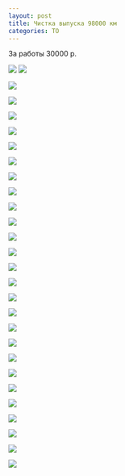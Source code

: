 ```yaml
---
layout: post
title: Чистка выпуска 98000 км
categories: ТО
---
```


За работы 30000 р.

![](assets/images/2025-02-02-chistka020225/tim.05.03.2025.14.57.54.png)
![](assets/images/2025-02-02-chistka020225/tim.05.03.2025.14.58.54.jpg)

![](assets/images/2025-02-02-chistka020225/tim.05.03.2025.14.58.54-1.jpg)

![](assets/images/2025-02-02-chistka020225/tim.05.03.2025.14.58.54-2.jpg)

![](assets/images/2025-02-02-chistka020225/tim.05.03.2025.14.58.54-3.jpg)

![](assets/images/2025-02-02-chistka020225/tim.05.03.2025.14.58.54-4.jpg)

![](assets/images/2025-02-02-chistka020225/tim.05.03.2025.14.58.54-5.jpg)

![](assets/images/2025-02-02-chistka020225/tim.05.03.2025.14.58.54-6.jpg)

![](assets/images/2025-02-02-chistka020225/tim.05.03.2025.14.58.54-7.jpg)

![](assets/images/2025-02-02-chistka020225/tim.05.03.2025.14.58.54-8.jpg)

![](assets/images/2025-02-02-chistka020225/tim.05.03.2025.14.58.54-9.jpg)

![](assets/images/2025-02-02-chistka020225/tim.05.03.2025.14.58.54-10.jpg)

![](assets/images/2025-02-02-chistka020225/tim.05.03.2025.14.58.54-11.jpg)

![](assets/images/2025-02-02-chistka020225/tim.05.03.2025.14.58.54-12.jpg)

![](assets/images/2025-02-02-chistka020225/tim.05.03.2025.14.58.54-13.jpg)

![](assets/images/2025-02-02-chistka020225/tim.05.03.2025.14.58.54-14.jpg)

![](assets/images/2025-02-02-chistka020225/tim.05.03.2025.14.58.54-15.jpg)

![](assets/images/2025-02-02-chistka020225/tim.05.03.2025.14.58.54-16.jpg)

![](assets/images/2025-02-02-chistka020225/tim.05.03.2025.14.58.54-17.jpg)

![](assets/images/2025-02-02-chistka020225/tim.05.03.2025.14.58.54-18.jpg)

![](assets/images/2025-02-02-chistka020225/tim.05.03.2025.14.58.54-19.jpg)

![](assets/images/2025-02-02-chistka020225/tim.05.03.2025.14.58.55.jpg)

![](assets/images/2025-02-02-chistka020225/tim.05.03.2025.14.58.55-1.jpg)

![](assets/images/2025-02-02-chistka020225/tim.05.03.2025.14.58.55-2.jpg)

![](assets/images/2025-02-02-chistka020225/tim.05.03.2025.14.58.55-3.jpg)

![](assets/images/2025-02-02-chistka020225/tim.05.03.2025.14.58.55-4.jpg)

![](assets/images/2025-02-02-chistka020225/tim.05.03.2025.14.58.55-5.jpg)

![](assets/images/2025-02-02-chistka020225/tim.05.03.2025.14.58.55-6.jpg)